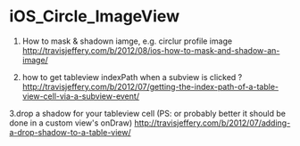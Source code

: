 # iOS_Circle_ImageView

1. How to mask & shadown iamge, e.g. circlur profile image
http://travisjeffery.com/b/2012/08/ios-how-to-mask-and-shadow-an-image/

2. how to get tableview indexPath when a subview is clicked ?
http://travisjeffery.com/b/2012/07/getting-the-index-path-of-a-table-view-cell-via-a-subview-event/

3.drop a shadow for your tableview cell
(PS: or probably better it should be done in a custom view's onDraw)
http://travisjeffery.com/b/2012/07/adding-a-drop-shadow-to-a-table-view/

